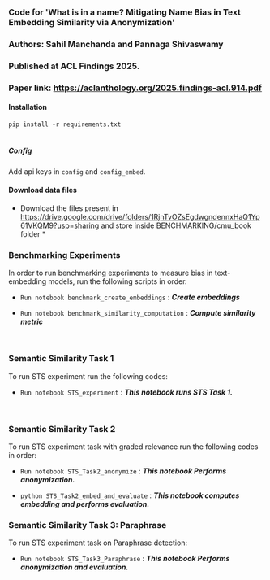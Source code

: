 ### Code for **'What is in a name? Mitigating Name Bias in Text Embedding Similarity via Anonymization'**
### Authors: Sahil Manchanda and Pannaga Shivaswamy
### Published at ACL Findings 2025.
### Paper link: https://aclanthology.org/2025.findings-acl.914.pdf



#### Installation 
`pip install -r requirements.txt`
<br/><br/>

##### Config
Add api keys in `config` and `config_embed`. <br/>

#### Download data files
  * Download the files present in https://drive.google.com/drive/folders/1RjnTvOZsEgdwgndennxHaQ1Yp61VKQM9?usp=sharing and store inside BENCHMARKING/cmu_book folder *


### Benchmarking  Experiments

 In order to run benchmarking experiments to measure bias in text-embedding models, run the following scripts in order.

* `Run notebook benchmark_create_embeddings` : **_Create embeddings_**

* `Run notebook benchmark_similarity_computation` : **_Compute similarity metric_**

<br/>

### Semantic Similarity Task 1 
 To run STS experiment run the following codes:

* `Run notebook STS_experiment` :  **_This notebook runs STS Task 1._**  

<br/>

### Semantic Similarity Task 2
 To run STS experiment task with graded relevance run the following codes in order:

* `Run notebook STS_Task2_anonymize` : **_This notebook Performs anonymization._**

* `python STS_Task2_embed_and_evaluate` : **_This notebook computes embedding and performs evaluation._**


### Semantic Similarity Task 3: Paraphrase
 To run STS experiment task on Paraphrase detection:

* `Run notebook STS_Task3_Paraphrase` : **_This notebook Performs anonymization and evaluation._**


 
 
